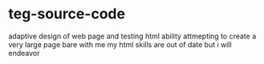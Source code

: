 # teg-source-code
adaptive design of web page and testing html ability
attmepting to create a very large page bare with me my html skills are out of date but i will endeavor
